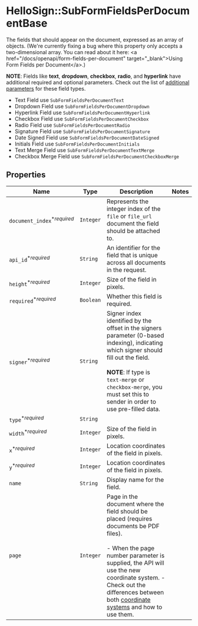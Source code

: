 # HelloSign::SubFormFieldsPerDocumentBase

The fields that should appear on the document, expressed as an array of objects. (We&#39;re currently fixing a bug where this property only accepts a two-dimensional array. You can read about it here: &lt;a href&#x3D;&quot;/docs/openapi/form-fields-per-document&quot; target&#x3D;&quot;_blank&quot;&gt;Using Form Fields per Document&lt;/a&gt;.)

**NOTE**: Fields like **text**, **dropdown**, **checkbox**, **radio**, and **hyperlink** have additional required and optional parameters. Check out the list of [additional parameters](/api/reference/constants/#form-fields-per-document) for these field types.

* Text Field use `SubFormFieldsPerDocumentText`
* Dropdown Field use `SubFormFieldsPerDocumentDropdown`
* Hyperlink Field use `SubFormFieldsPerDocumentHyperlink`
* Checkbox Field use `SubFormFieldsPerDocumentCheckbox`
* Radio Field use `SubFormFieldsPerDocumentRadio`
* Signature Field use `SubFormFieldsPerDocumentSignature`
* Date Signed Field use `SubFormFieldsPerDocumentDateSigned`
* Initials Field use `SubFormFieldsPerDocumentInitials`
* Text Merge Field use `SubFormFieldsPerDocumentTextMerge`
* Checkbox Merge Field use `SubFormFieldsPerDocumentCheckboxMerge`

## Properties

| Name | Type | Description | Notes |
| ---- | ---- | ----------- | ----- |
| `document_index`<sup>*_required_</sup> | ```Integer``` |  Represents the integer index of the `file` or `file_url` document the field should be attached to.  |  |
| `api_id`<sup>*_required_</sup> | ```String``` |  An identifier for the field that is unique across all documents in the request.  |  |
| `height`<sup>*_required_</sup> | ```Integer``` |  Size of the field in pixels.  |  |
| `required`<sup>*_required_</sup> | ```Boolean``` |  Whether this field is required.  |  |
| `signer`<sup>*_required_</sup> | ```String``` |  Signer index identified by the offset in the signers parameter (0-based indexing), indicating which signer should fill out the field.<br><br>**NOTE**: If type is `text-merge` or `checkbox-merge`, you must set this to sender in order to use pre-filled data.  |  |
| `type`<sup>*_required_</sup> | ```String``` |    |  |
| `width`<sup>*_required_</sup> | ```Integer``` |  Size of the field in pixels.  |  |
| `x`<sup>*_required_</sup> | ```Integer``` |  Location coordinates of the field in pixels.  |  |
| `y`<sup>*_required_</sup> | ```Integer``` |  Location coordinates of the field in pixels.  |  |
| `name` | ```String``` |  Display name for the field.  |  |
| `page` | ```Integer``` |  Page in the document where the field should be placed (requires documents be PDF files).<br><br>- When the page number parameter is supplied, the API will use the new coordinate system. - Check out the differences between both [coordinate systems](https://faq.hellosign.com/hc/en-us/articles/217115577) and how to use them.  |  |

